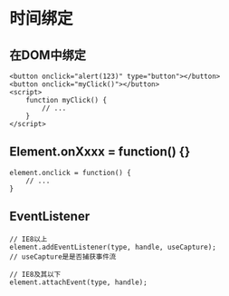 # 时间绑定

## 在DOM中绑定

```
<button onclick="alert(123)" type="button"></button>
<button onclick="myClick()"></button>
<script>
    function myClick() {
        // ...
    }
</script>
```

## Element.onXxxx = function() {}

```
element.onclick = function() {
    // ...
}
```

## EventListener

```
// IE8以上
element.addEventListener(type, handle, useCapture);
// useCapture是是否捕获事件流

// IE8及其以下
element.attachEvent(type, handle);

```


